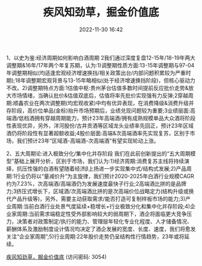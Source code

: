 ﻿---
title: 疾风知劲草，掘金价值底
date: 2022-11-30 16:42
tags:
- 白酒行业
updated: 
---

1、以史为鉴:经济周期如何影响白酒周期
2我们通过深度复盘12-15年/18-19年两大调整期&16年/17年两个年复苏期，认为:1)调整期性质方面:13-15年调整期与97-04年调整期相似(均适逢宏观经济增速换挡/相关政策出台/内部问题积累较为严重时期);18年调整期宏观背景与13-15年略相似(处于经济增速换挡阶段)，但核心驱动力不改。2)调整期特点方面:1估值中枢:贵州茅台估值多数时间提前反应批价走势&放大市场情绪，当确认批价&估值双底后，估值将率先批价实现强有力反弹;2穿越周期:顺鑫农业在两次调整期(均宏观收紧)中均有优异表现，在消费降级&消费升级并存阶段，高价位单品(金标)抬升市场预期后，业绩兑现问题较为重要;3业绩层面:高端酒/低档酒拥有穿越周期能力，预计23年高端酒/拥有成熟规模单品大众酒将阶段性表现优异，另外，洋河股份/古井贡酒等区域龙头业绩率先回正，预计23年区域酒仍将阶段性有显著超额收益;4股价层面:高端&次高端酒率先实现复苏，区别于市场，我们预计23年“区域酒-高端酒-次高端酒”有望实现轮动上涨。
<!-- more -->
2、五大周期论:进入极致分化/集中化并存阶段
我们在此前创新提出的“五大周期模型”基础上展开分析，区别于市场，我们认为:1)经济周期:消费复苏主线将持续演绎，抗压性强的白酒有望随着经济β上扬进一步实现集中式/结构式发展;2)产品周期:1行业仍将以“量减价升”为主旋律，我们预计2020-2025年白酒行业规模CAGR约为7.23%，次高端酒/高端酒仍为发展速度最快子行业;2高端酒比拼的是品牌力;3挤压式增长下，区域酒/次高端酒比拼的是次高端价位战略定力(结构升级或换代产品升级等)，另外，需要主动获取需求/能否打造可复制样板市场的能力;3)产业周期:当前白酒行业处景气度延续+稳增长+行业极致分化和集中化并存阶段;4)企业家周期:当前需求端稳定性受外部影响较大的弱周期下，酒企将面临更大竞争压力，决策者对政策制定/执行的能力、管理层年轻化专业化程度、人才储备情况、薪酬体系及激励制度设计情况均决定了酒企发展的宽度、长度、速度，我们将愈发关注“企业家周期”;5)行业周期:22年股价走势仍呈结构性行情趋势，23年或将延续。

[疾风知劲草，掘金价值底](https://url12.ctfile.com/f/3948612-738835374-5831fd?p=3054)
(访问密码: 3054)


